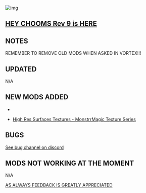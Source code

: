 ![img](https://s11.gifyu.com/images/Cuty-od-Dreams-Logo-YellowUP.png)

## [HEY CHOOMS Rev 9 is HERE](https://)


## NOTES

REMEMBER TO REMOVE OLD MODS WHEN ASKED IN VORTEX!!!

## UPDATED

N/A

## NEW MODS ADDED 
-

- [High Res Surfaces Textures - MonstrrMagic Texture Series](https://www.nexusmods.com/cyberpunk2077/mods/10331)

## BUGS


 [See bug channel on discord](https://discord.gg/xZNztPjA2u)

## MODS NOT WORKING AT THE MOMENT 

N/A

[AS ALWAYS FEEDBACK IS GREATLY APPRECIATED](https://)
